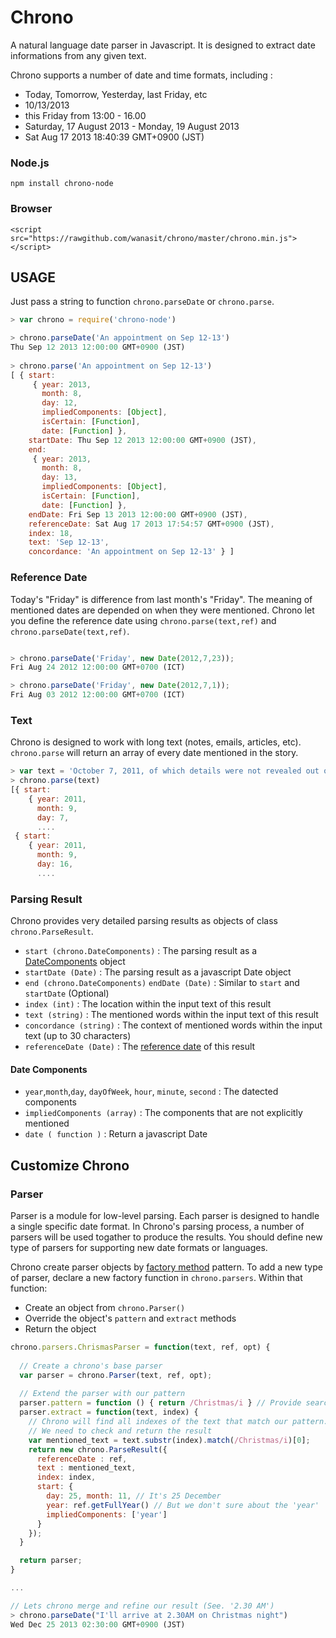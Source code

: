 Chrono
======

A natural language date parser in Javascript. It is designed to extract date informations from any given text. 

Chrono supports a number of date and time formats, including :

* Today, Tomorrow, Yesterday, last Friday, etc
* 10/13/2013
* this Friday from 13:00 - 16.00
* Saturday, 17 August 2013 - Monday, 19 August 2013
* Sat Aug 17 2013 18:40:39 GMT+0900 (JST)

### Node.js 

    npm install chrono-node

### Browser

    <script src="https://rawgithub.com/wanasit/chrono/master/chrono.min.js"></script>

## USAGE

Just pass a string to function `chrono.parseDate` or `chrono.parse`. 

```javascript
> var chrono = require('chrono-node')

> chrono.parseDate('An appointment on Sep 12-13') 
Thu Sep 12 2013 12:00:00 GMT+0900 (JST)
    
> chrono.parse('An appointment on Sep 12-13')    
[ { start: 
     { year: 2013,
       month: 8,
       day: 12,
       impliedComponents: [Object],
       isCertain: [Function],
       date: [Function] },
    startDate: Thu Sep 12 2013 12:00:00 GMT+0900 (JST),
    end: 
     { year: 2013,
       month: 8,
       day: 13,
       impliedComponents: [Object],
       isCertain: [Function],
       date: [Function] },
    endDate: Fri Sep 13 2013 12:00:00 GMT+0900 (JST),
    referenceDate: Sat Aug 17 2013 17:54:57 GMT+0900 (JST),
    index: 18,
    text: 'Sep 12-13',
    concordance: 'An appointment on Sep 12-13' } ]
```

### Reference Date

Today's "Friday" is difference from last month's "Friday". 
The meaning of mentioned dates are depended on when they were mentioned. 
Chrono let you define the reference date using `chrono.parse(text,ref)` and `chrono.parseDate(text,ref)`.    

```javascript

> chrono.parseDate('Friday', new Date(2012,7,23)); 
Fri Aug 24 2012 12:00:00 GMT+0700 (ICT)

> chrono.parseDate('Friday', new Date(2012,7,1)); 
Fri Aug 03 2012 12:00:00 GMT+0700 (ICT)
```

### Text 

Chrono is designed to work with long text (notes, emails, articles, etc). 
`chrono.parse` will return an array of every date mentioned in the story.

```javascript
> var text = 'October 7, 2011, of which details were not revealed out of respect to Jobs\'s family.[239] Apple announced on the same day that they had no plans for a public service, but were encouraging "well-wishers" to send their remembrance messages to an email address created to receive such messages.[240] Sunday, October 16, 2011'
> chrono.parse(text)
[{ start: 
    { year: 2011,
      month: 9,
      day: 7,
      ....
 { start: 
    { year: 2011,
      month: 9,
      day: 16,
      ....
```

### Parsing Result 

Chrono provides very detailed parsing results as objects of class `chrono.ParseResult`.

* `start (chrono.DateComponents)` : The parsing result as a [DateComponents](#date-components) object
* `startDate (Date)` : The parsing result as a javascript Date object
* `end (chrono.DateComponents)` `endDate (Date)` : Similar to `start` and `startDate` (Optional)
* `index (int)`   : The location within the input text of this result  
* `text (string)` : The mentioned words within the input text of this result 
* `concordance (string)` : The context of mentioned words within the input text (up to 30 characters)
* `referenceDate (Date)` : The [reference date](#reference-date) of this result

#### Date Components

* `year`,`month`,`day`, `dayOfWeek`, `hour`, `minute`, `second` : The datected components
* `impliedComponents (array)` : The components that are not explicitly mentioned 
* `date ( function )` : Return a javascript Date

## Customize Chrono

### Parser

Parser is a module for low-level parsing. Each parser is designed to handle a single specific date format.
In Chrono's parsing process, a number of parsers will be used togather to produce the results. 
You should define new type of parsers for supporting new date formats or languages.

Chrono create parser objects by [factory method](http://javascript.info/tutorial/factory-constructor-pattern) pattern.
To add a new type of parser, declare a new factory function in `chrono.parsers`. 
Within that function:

* Create an object from `chrono.Parser()` 
* Override the object's `pattern` and `extract` methods 
* Return the object

```javascript
chrono.parsers.ChrismasParser = function(text, ref, opt) {
  
  // Create a chrono's base parser
  var parser = chrono.Parser(text, ref, opt); 
  
  // Extend the parser with our pattern
  parser.pattern = function () { return /Christmas/i } // Provide search pattern
  parser.extract = function(text, index) { 
    // Chrono will find all indexes of the text that match our pattern.
    // We need to check and return the result 
    var mentioned_text = text.substr(index).match(/Christmas/i)[0];
    return new chrono.ParseResult({
      referenceDate : ref,
      text : mentioned_text,
      index: index,
      start: {
        day: 25, month: 11, // It's 25 December
        year: ref.getFullYear() // But we don't sure about the 'year' 
        impliedComponents: ['year'] 
      }
    });
  }

  return parser;
}

...

// Lets chrono merge and refine our result (See. '2.30 AM')
> chrono.parseDate("I'll arrive at 2.30AM on Christmas night")
Wed Dec 25 2013 02:30:00 GMT+0900 (JST)

```






